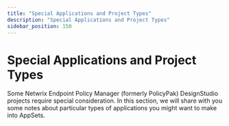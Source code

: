 ```yaml
---
title: "Special Applications and Project Types"
description: "Special Applications and Project Types"
sidebar_position: 150
---
```


# Special Applications and Project Types

Some Netwrix Endpoint Policy Manager (formerly PolicyPak) DesignStudio projects require special
consideration. In this section, we will share with you some notes about particular types of
applications you might want to make into AppSets.
